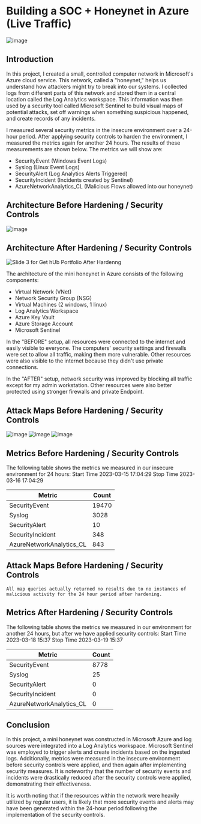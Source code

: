 # Building a SOC + Honeynet in Azure (Live Traffic)
![image](https://github.com/user-attachments/assets/d4c3abc2-e269-45da-a1c8-b410180cd6b1)


## Introduction

In this project, I created a small, controlled computer network in Microsoft's Azure cloud service. This network, called a "honeynet," helps us understand how attackers might try to break into our systems.
I collected logs from different parts of this network and stored them in a central location called the Log Analytics workspace. This information was then used by a security tool called Microsoft Sentinel to build visual maps of potential attacks, set off warnings when something suspicious happened, and create records of any incidents.

I measured several security metrics in the insecure environment over a 24-hour period. After applying security controls to harden the environment, I measured the metrics again for another 24 hours. The results of these measurements are shown below. 
The metrics we will show are:

- SecurityEvent (Windows Event Logs)
- Syslog (Linux Event Logs)
- SecurityAlert (Log Analytics Alerts Triggered)
- SecurityIncident (Incidents created by Sentinel)
- AzureNetworkAnalytics_CL (Malicious Flows allowed into our honeynet)

## Architecture Before Hardening / Security Controls
![image](https://github.com/user-attachments/assets/6b5aa61d-1597-4924-aa1a-0c51610d9884)


## Architecture After Hardening / Security Controls
![Slide 3 for Get hUb Portfolio  After Hardenng](https://github.com/user-attachments/assets/7a0fde40-9e6a-4d0c-8ea8-68f7102ef5fd)


The architecture of the mini honeynet in Azure consists of the following components:

- Virtual Network (VNet)
- Network Security Group (NSG)
- Virtual Machines (2 windows, 1 linux)
- Log Analytics Workspace
- Azure Key Vault
- Azure Storage Account
- Microsoft Sentinel

In the "BEFORE" setup, all resources were connected to the internet and easily visible to everyone. The computers' security settings and firewalls were set to allow all traffic, making them more vulnerable. Other resources were also visible to the internet because they didn't use private connections.

In the "AFTER" setup, network security was improved by blocking all traffic except for my admin workstation. Other resources were also better protected using stronger firewalls and private Endpoint.

## Attack Maps Before Hardening / Security Controls
![image](https://github.com/user-attachments/assets/86ca3519-6c4c-4d0e-a8e8-93d617883a76)
![image](https://github.com/user-attachments/assets/2858cd2c-1955-4862-b2e9-2581814909c4)
![image](https://github.com/user-attachments/assets/6748da3d-7ef9-4ced-8e75-f701a2610e68)



## Metrics Before Hardening / Security Controls

The following table shows the metrics we measured in our insecure environment for 24 hours:
Start Time 2023-03-15 17:04:29
Stop Time 2023-03-16 17:04:29

| Metric                   | Count
| ------------------------ | -----
| SecurityEvent            | 19470
| Syslog                   | 3028
| SecurityAlert            | 10
| SecurityIncident         | 348
| AzureNetworkAnalytics_CL | 843

## Attack Maps Before Hardening / Security Controls

```All map queries actually returned no results due to no instances of malicious activity for the 24 hour period after hardening.```

## Metrics After Hardening / Security Controls

The following table shows the metrics we measured in our environment for another 24 hours, but after we have applied security controls:
Start Time 2023-03-18 15:37
Stop Time	2023-03-19 15:37

| Metric                   | Count
| ------------------------ | -----
| SecurityEvent            | 8778
| Syslog                   | 25
| SecurityAlert            | 0
| SecurityIncident         | 0
| AzureNetworkAnalytics_CL | 0

## Conclusion

In this project, a mini honeynet was constructed in Microsoft Azure and log sources were integrated into a Log Analytics workspace. Microsoft Sentinel was employed to trigger alerts and create incidents based on the ingested logs. Additionally, metrics were measured in the insecure environment before security controls were applied, and then again after implementing security measures. It is noteworthy that the number of security events and incidents were drastically reduced after the security controls were applied, demonstrating their effectiveness.

It is worth noting that if the resources within the network were heavily utilized by regular users, it is likely that more security events and alerts may have been generated within the 24-hour period following the implementation of the security controls.
